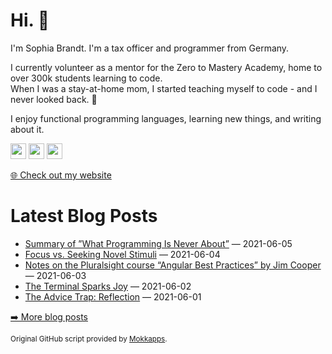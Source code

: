<h1>Hi. 👋</h1>
<p>I'm Sophia Brandt. I'm a tax officer and programmer from Germany.</p>
<p>I currently volunteer as a mentor for the Zero to Mastery Academy, home to over 300k students learning to code.<br>
When I was a stay-at-home mom, I started teaching myself to code - and I never looked back. 💜</p>
<p>I enjoy functional programming languages, learning new things, and writing about it.</p>
<p><a href="https://www.twitter.com/hisophiabrandt"><img src="https://img.shields.io/badge/twitter-%231DA1F2.svg?&style=for-the-badge&logo=twitter&logoColor=white" height=25></a> <a href="https://www.linkedin.com/in/sophiabrandt"><img src="https://img.shields.io/badge/linkedin-%230077B5.svg?&style=for-the-badge&logo=linkedin&logoColor=white" height=25></a> <a href="https://dev.to/sophiabrandt"><img src="https://img.shields.io/badge/DEV.TO-%230A0A0A.svg?&style=for-the-badge&logo=dev-dot-to&logoColor=white" height=25></a></p>
<p><a href="https://www.sophiabrandt.com">🌐 Check out my website</a></p>
<h1>Latest Blog Posts</h1>
  <ul>
    <li><a href=https://www.rockyourcode.com/summary-of-what-programming-is-never-about/>Summary of ”What Programming Is Never About”</a> — 2021-06-05</li><li><a href=https://www.rockyourcode.com/focus-vs-seeking-novel-stimuli/>Focus vs. Seeking Novel Stimuli</a> — 2021-06-04</li><li><a href=https://www.rockyourcode.com/notes-on-pluralsight-angular-best-practices-by-jim-cooper/>Notes on the Pluralsight course “Angular Best Practices” by Jim Cooper</a> — 2021-06-03</li><li><a href=https://www.rockyourcode.com/the-terminal-sparks-joy/>The Terminal Sparks Joy</a> — 2021-06-02</li><li><a href=https://www.rockyourcode.com/the-advice-trap-reflection/>The Advice Trap: Reflection</a> — 2021-06-01</li>
  </ul>
<p><a href="https://www.rockyourcode.com">➡️ More blog posts</a></p>
<p><small>Original GitHub script provided by <a href="https://github.com/Mokkapps">Mokkapps</a>.</small></p>
